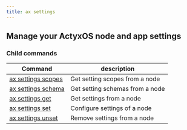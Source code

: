 ```yaml
---
title: ax settings
---
```


## Manage your ActyxOS node and app settings 

### Child commands
Command                      | description|
-----------------------------|------------|
[ax settings scopes](scopes.md)     | Get setting scopes from a node |
[ax settings schema](schema.md) | Get setting schemas from a node |
[ax settings get](get.md)   | Get settings from a node|
[ax settings set](set.md)     | Configure settings of a node |
[ax settings unset](unset.md) | Remove settings from a node |